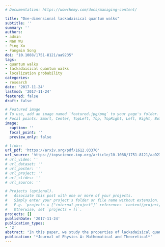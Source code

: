 ```yaml
---
# Documentation: https://wowchemy.com/docs/managing-content/

title: "One-dimensional lackadaisical quantum walks"
subtitle: ''
summary: ''
authors:
- admin
- Nan Wu
- Ping Xu
- Fangmin Song
doi: "10.1088/1751-8121/aa9235"
tags: 
- quantum walks
- lackadaisical quantum walks
- localization probability
categories: 
- research
date: '2017-11-24'
lastmod: '2017-11-24'
featured: false
draft: false

# Featured image
# To use, add an image named `featured.jpg/png` to your page's folder.
# Focal points: Smart, Center, TopLeft, Top, TopRight, Left, Right, BottomLeft, Bottom, BottomRight.
image:
  caption: ''
  focal_point: ''
  preview_only: false

# links:
url_pdf: 'https://arxiv.org/pdf/1612.03370'
url_source: 'https://iopscience.iop.org/article/10.1088/1751-8121/aa9235'
# url_video: ''
# url_dataset: ''
# url_poster: ''
# url_project: ''
# url_slides: ''
# url_source: ''

# Projects (optional).
#   Associate this post with one or more of your projects.
#   Simply enter your project's folder or file name without extension.
#   E.g. `projects = ["internal-project"]` references `content/project/deep-learning/index.md`.
#   Otherwise, set `projects = []`.
projects: []
publishDate: '2017-11-24'
publication_types:
- '2'
abstract: "In this paper, we study the properties of lackadaisical quantum walks (LQWs) on a line. This model was first proposed in ([Wong et al., J. Phys. A: Math. Theor. 48 435304, 2015](https://iopscience.iop.org/article/10.1088/1751-8113/48/43/435304/meta)) as a quantum analogue of lazy random walks where each vertex is attached to τ self-loops. We derive an analytic expression for the localization probability of the walker at the origin after infinite steps, and obtain the peak velocities of the walker. We also calculate the wave function of the walker starting from the origin and obtain a long-time approximation for the entire probability density function. As an application of the density function, we prove that lackadaisical quantum walks spread ballistically for arbitrary τ, and give an analytic solution for the variance of the walker's probability distribution."
publication: '*Journal of Physics A: Mathematical and Theoretical*'
---
```


